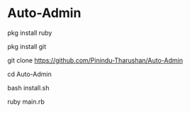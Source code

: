# Auto-Admin

pkg install ruby

pkg install git

git clone https://github.com/Pinindu-Tharushan/Auto-Admin

cd Auto-Admin

bash install.sh

ruby main.rb
